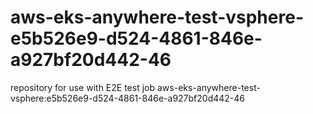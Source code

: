 # aws-eks-anywhere-test-vsphere-e5b526e9-d524-4861-846e-a927bf20d442-46
repository for use with E2E test job aws-eks-anywhere-test-vsphere:e5b526e9-d524-4861-846e-a927bf20d442-46
